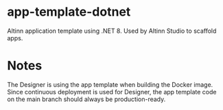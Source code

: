 # app-template-dotnet

Altinn application template using .NET 8.
Used by Altinn Studio to scaffold apps.

# Notes

The Designer is using the app template when building the Docker image. Since continuous deployment is used for Designer, the app template code on the main branch should always be production-ready.
